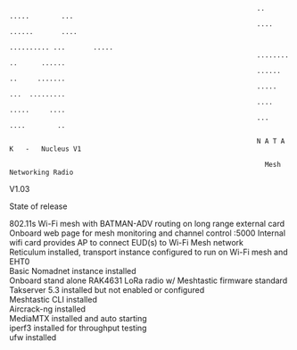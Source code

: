                                                                   ..        .....        ...       
                                                                  ....     ......       ....      
                                                                  .......... ...       .....       
                                                                  ........    ..      ......       
                                                                  ......      ..     .......       
                                                                  .....       ...  .........       
                                                                  ....        .....     ....      
                                                                  ...         ....        ..   

                                                                  N A T A K   -   Nucleus V1        
                                          
                                                                    Mesh Networking Radio          


V1.03 <br>

State of release<br>

802.11s Wi-Fi mesh with BATMAN-ADV routing on long range external card<br>
Onboard web page for mesh monitoring and channel control <node IP>:5000
Internal wifi card provides AP to connect EUD(s) to Wi-Fi Mesh network<br>
Reticulum installed, transport instance configured to run on Wi-Fi mesh and EHT0<br>
Basic Nomadnet instance installed<br>
Onboard stand alone RAK4631 LoRa radio w/ Meshtastic firmware standard<br>
Takserver 5.3 installed but not enabled or configured<br>
Meshtastic CLI installed<br>
Aircrack-ng installed<br>
MediaMTX installed and auto starting<br>
iperf3 installed for throughput testing<br>
ufw installed <br>
